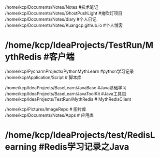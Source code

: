 /home/kcp/Documents/Notes/Notes #技术笔记
/home/kcp/Documents/Notes/GhostPushLight #鬼吹灯项目
/home/kcp/Documents/Notes/diary #个人日记
/home/kcp/Documents/Notes/Kuangcp.github.io #个人博客

# /home/kcp/IdeaProjects/TestRun/MythRedis #客户端
/home/kcp/PycharmProjects/PythonMythLearn #python学习记录
/home/kcp/Application/Script # 脚本库

/home/kcp/IdeaProjects/BaseLearn/JavaBase #Java基础学习
/home/kcp/IdeaProjects/BaseLearn/JavaToolKit #Java工具包
/home/kcp/IdeaProjects/TestRun/MythRedis # MythRedisClient

/home/kcp/Pictures/ImageRepo # 图片库
/home/kcp/Documents/Notes/Apps # 应用库
# /home/kcp/IdeaProjects/test/RedisLearning #Redis学习记录之Java
